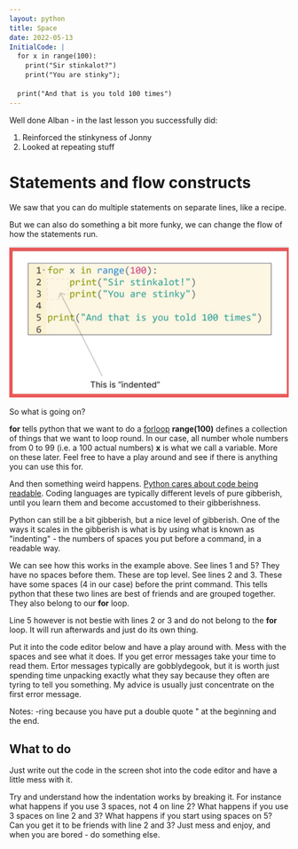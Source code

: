```yaml
---
layout: python
title: Space
date: 2022-05-13
InitialCode: |
  for x in range(100):
    print("Sir stinkalot?")
    print("You are stinky");

  print("And that is you told 100 times") 
---
```

Well done Alban - in the last lesson you successfully did:
1. Reinforced the stinkyness of Jonny
2. Looked at repeating stuff

# Statements and flow constructs
We saw that you can do multiple statements on separate lines, like a recipe.

But we can also do something a bit more funky, we can change the flow of how the statements run. 

![A forloop and indentation command broken down](../assets/forloop.jpg)

So what is going on?

__for__ tells python that we want to do a [forloop](https://wiki.python.org/moin/ForLoop)
__range(100)__ defines a collection of things that we want to loop round. In our case, all number whole numbers from 0 to 99 (i.e. a 100 actual numbers)
__x__ is what we call a variable. More on these later. Feel free to have a play around and see if there is anything you can use this for.

And then something weird happens. [Python cares about code being readable](https://peps.python.org/pep-0020/#the-zen-of-python). Coding languages are typically different levels of pure gibberish, until you learn them and become accustomed to their gibberishness.

Python can still be a bit gibberish, but a nice level of gibberish. One of the ways it scales in the gibberish is what is by using what is known as "indenting" - the numbers of spaces you put before a command, in a readable way.

We can see how this works in the example above. See lines 1 and 5? They have no spaces before them. These are top level.
See lines 2 and 3. These have some spaces (4 in our case) before the print command. This tells python that these two lines are best of friends and are grouped together. They also belong to our __for__ loop.

Line 5 however is not bestie with lines 2 or 3 and do not belong to the __for__ loop. It will run afterwards and just do its own thing.

Put it into the code editor below and have a play around with. Mess with the spaces and see what it does. If you get error messages take your time to read them. Ertor messages typically are gobblydegook, but it is worth just spending time unpacking exactly what they say because they often are tyring to tell you something. My advice is usually just concentrate on the first error message.

Notes:
-ring because you have put a double quote " at the beginning and the end.

## What to do

Just write out the code in the screen shot into the code editor and have a little mess with it. 

Try and understand how the indentation works by breaking it. For instance what happens if you use 3 spaces, not 4 on line 2? What happens if you use 3 spaces on line 2 and 3? What happens if you start using spaces on 5? Can you get it to be friends with line 2 and 3? Just mess and enjoy, and when you are bored - do something else.